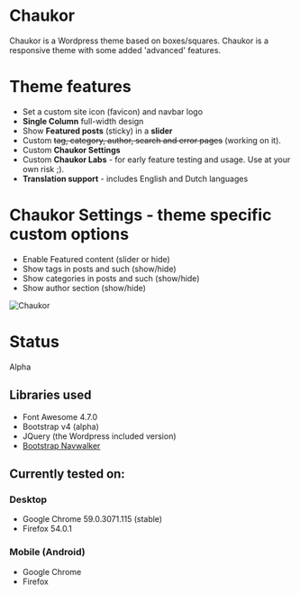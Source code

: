 Chaukor
==================
Chaukor is a Wordpress theme based on boxes/squares. Chaukor is a responsive theme with some added 'advanced' features. 

# Theme features
- Set a custom site icon (favicon) and navbar logo
- **Single Column** full-width design
- Show **Featured posts** (sticky) in a **slider** 
- Custom ~~tag, category, author, search and error pages~~ (working on it). 
- Custom **Chaukor Settings**
- Custom **Chaukor Labs** - for early feature testing and usage. Use at your own risk ;).
- **Translation support** - includes English and Dutch languages

# Chaukor Settings - theme specific custom options
- Enable Featured content (slider or hide)
- Show tags in posts and such (show/hide)
- Show categories in posts and such (show/hide)
- Show author section (show/hide)

![Chaukor](https://github.com/boumannm/Chaukor/blob/master/screenshot.png)

# Status
Alpha

## Libraries used
- Font Awesome 4.7.0
- Bootstrap v4 (alpha)
- JQuery (the Wordpress included version)
- [Bootstrap Navwalker](https://github.com/wp-bootstrap/wp-bootstrap-navwalker)

## Currently tested on:

### Desktop
- Google Chrome  59.0.3071.115 (stable)
- Firefox 54.0.1

### Mobile (Android)
- Google Chrome
- Firefox
